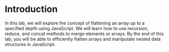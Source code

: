 # Introduction

In this lab, we will explore the concept of flattening an array up to a specified depth using JavaScript. We will learn how to use recursion, reduce, and concat methods to merge elements or arrays. By the end of this lab, you will be able to efficiently flatten arrays and manipulate nested data structures in JavaScript.
